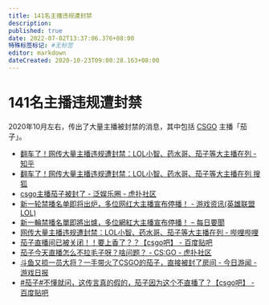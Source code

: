 ```yaml
---
title: 141名主播违规遭封禁
description:
published: true
date: 2022-07-02T13:37:06.376+08:00
特殊标签标记: #无标签
editor: markdown
dateCreated: 2020-10-23T09:00:28.163+08:00
---
```


# 141名主播违规遭封禁

2020年10月左右，传出了大量主播被封禁的消息，其中包括 [CSGO][] 主播「茄子」。

[CSGO]: /game/CSGO.md

+   [翻车了！网传大量主播违规遭封禁：LOL小智、药水哥、茄子等大主播在列 - 知乎](https://archive.is/5w7VX "https://zhuanlan.zhihu.com/p/265953899")
+   [翻车了！网传大量主播违规遭封禁：LOL小智、药水哥、茄子等大主播在列 搜狐](https://archive.is/iyNIm "https://web.archive.org/web/20201023085321/https://www.sohu.com/a/424846404_634138")
+   [csgo主播茄子被封了 - 泛娱乐圈 - 虎扑社区](https://web.archive.org/web/20201023085643/https://bbs.hupu.com/38448855.html)
+   [新一轮禁播名单即将出炉，多位网红大主播宣布停播！ - 游戏资讯(英雄联盟LOL)](https://web.archive.org/web/20201023085735/http://www.bajieyou.com/new/fb1a9077bad34eeeb89857a245190797)
+   [新一輪禁播名單即將出爐，多位網紅大主播宣布停播！ – 每日要聞](https://web.archive.org/web/20201023091044/https://daynews.co/news/2471913/)
+   [网传大量主播违规遭封禁：LOL小智、药水哥、茄子等大主播在列 - 哔哩哔哩](https://archive.is/7HyRR "https://www.bilibili.com/read/cv7961615/")
+   [茄子直播间已被关闭！！要上香了？？【csgo吧】 - 百度贴吧](https://archive.is/6Uht6 "https://tieba.baidu.com/p/7004958474")
+   [茄子今天直播怎么不拉毛子呀？啥问题？ - CS:GO - 虎扑社区](https://web.archive.org/web/20201023091916/https://bbs.hupu.com/27383883.html)
+   [斗鱼又损一员大将？一手带火了CSGO的茄子，直接被封了房间 - 今日游闻 - 游戏日报](https://web.archive.org/web/20201023091859/http://news.yxrb.net/202010/10198558.html)
+   [\#茄子\#不懂就问，这传言真的假的，茄子因为这个不直播了？【csgo吧】 - 百度贴吧](https://archive.is/9o2Un "https://web.archive.org/web/20201023092034/https://tieba.baidu.com/p/6999151706")
